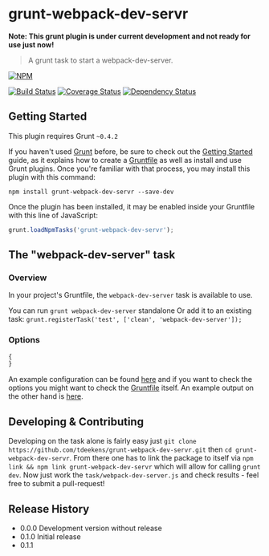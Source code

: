 # grunt-webpack-dev-servr

**Note: This grunt plugin is under current development and not ready for use just now!**

> A grunt task to start a webpack-dev-server.

[![NPM](https://nodei.co/npm/grunt-webpack-dev-servr.png?mini=true)](https://nodei.co/npm/grunt-webpack-dev-servr/)

[![Build Status](https://travis-ci.org/tdeekens/grunt-licensy.svg?branch=master)](https://travis-ci.org/tdeekens/grunt-webpack-dev-servr)
[![Coverage Status](https://coveralls.io/repos/tdeekens/grunt-licensy/badge.png)](https://coveralls.io/r/tdeekens/grunt-webpack-dev-servr)
[![Dependency Status](https://david-dm.org/tdeekens/grunt-licensy.svg?style=flat)](https://david-dm.org/tdeekens/grunt-webpack-dev-servr)

## Getting Started
This plugin requires Grunt `~0.4.2`

If you haven't used [Grunt](http://gruntjs.com/) before, be sure to check out the [Getting Started](http://gruntjs.com/getting-started) guide, as it explains how to create a [Gruntfile](http://gruntjs.com/sample-gruntfile) as well as install and use Grunt plugins. Once you're familiar with that process, you may install this plugin with this command:

```shell
npm install grunt-webpack-dev-servr --save-dev
```

Once the plugin has been installed, it may be enabled inside your Gruntfile with this line of JavaScript:

```js
grunt.loadNpmTasks('grunt-webpack-dev-servr');
```

## The "webpack-dev-server" task

### Overview
In your project's Gruntfile, the `webpack-dev-server` task is available to use.

You can run `grunt webpack-dev-server` standalone
Or add it to an existing task: `grunt.registerTask('test', ['clean', 'webpack-dev-server']);`

### Options

```javascript
{
}
```

An example configuration can be found [here](https://github.com/tdeekens/grunt-webpack-dev-servr/blob/master/grunt/tasks/webpack-dev-server.js) and if you want to check the options you might want to check the [Gruntfile](https://github.com/tdeekens/grunt-webpack-dev-servr/blob/master/tasks/webpack-dev-server.js) itself.
An example output on the other hand is [here](https://github.com/tdeekens/grunt-webpack-dev-servr/blob/master/dist/webpack-dev-server.json).

## Developing & Contributing

Developing on the task alone is fairly easy just `git clone https://github.com/tdeekens/grunt-webpack-dev-servr.git` then `cd grunt-webpack-dev-servr`. From there one has to link the package to itself via `npm link && npm link grunt-webpack-dev-servr` which will allow for calling `grunt dev`. Now just work the `task/webpack-dev-server.js` and check results - feel free to submit a pull-request!

## Release History
- 0.0.0 Development version without release
- 0.1.0 Initial release
- 0.1.1
